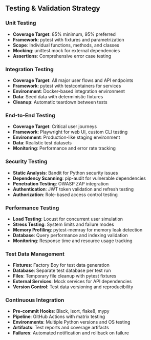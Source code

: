 ## Testing & Validation Strategy
<!-- ID: testing_strategy -->
### Unit Testing
- **Coverage Target**: 85% minimum, 95% preferred
- **Framework**: pytest with fixtures and parametrization
- **Scope**: Individual functions, methods, and classes
- **Mocking**: unittest.mock for external dependencies
- **Assertions**: Comprehensive error case testing

### Integration Testing
- **Coverage Target**: All major user flows and API endpoints
- **Framework**: pytest with testcontainers for services
- **Environment**: Docker-based integration environment
- **Data**: Seed data with deterministic fixtures
- **Cleanup**: Automatic teardown between tests

### End-to-End Testing
- **Coverage Target**: Critical user journeys
- **Framework**: Playwright for web UI, custom CLI testing
- **Environment**: Production-like staging environment
- **Data**: Realistic test datasets
- **Monitoring**: Performance and error rate tracking

### Security Testing
- **Static Analysis**: Bandit for Python security issues
- **Dependency Scanning**: pip-audit for vulnerable dependencies
- **Penetration Testing**: OWASP ZAP integration
- **Authentication**: JWT token validation and refresh testing
- **Authorization**: Role-based access control testing

### Performance Testing
- **Load Testing**: Locust for concurrent user simulation
- **Stress Testing**: System limits and failure modes
- **Memory Profiling**: pytest-memray for memory leak detection
- **Database**: Query performance and indexing validation
- **Monitoring**: Response time and resource usage tracking

### Test Data Management
- **Fixtures**: Factory Boy for test data generation
- **Database**: Separate test database per test run
- **Files**: Temporary file cleanup with pytest fixtures
- **External Services**: Mock services for API dependencies
- **Version Control**: Test data versioning and reproducibility

### Continuous Integration
- **Pre-commit Hooks**: Black, isort, flake8, mypy
- **Pipeline**: GitHub Actions with matrix testing
- **Environments**: Multiple Python versions and OS testing
- **Artifacts**: Test reports and coverage artifacts
- **Failures**: Automated notification and rollback on failure